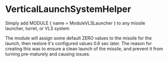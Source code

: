# VerticalLaunchSystemHelper

Simply add
MODULE
	{
		name = ModuleVLSLauncher
	}
to any missile launcher, turret, or VLS system

The module will assign some default ZERO values to the missile for the launch, then restore it's configured values 0.6 sec later.
The reason for creating this was to ensure a clean launch of the missile, and prevent it from turning pre-maturely and causing issues.
